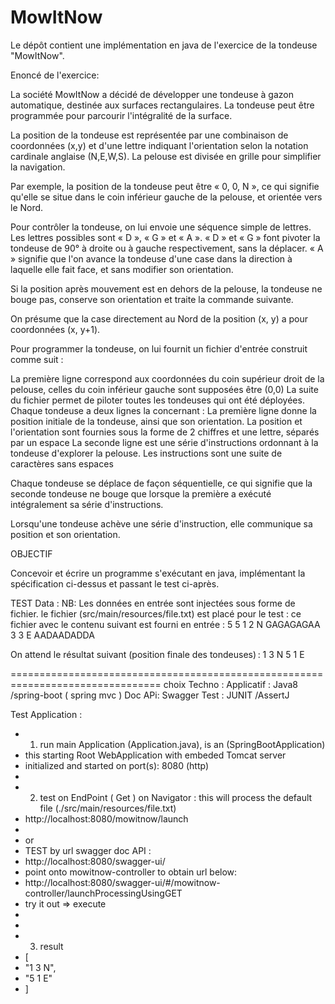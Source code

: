 MowItNow
========

Le dépôt contient une implémentation en java de l'exercice de la tondeuse "MowItNow".

Enoncé de l'exercice:

La société MowItNow a décidé de développer une tondeuse à gazon automatique, destinée aux surfaces rectangulaires. La tondeuse peut être programmée pour parcourir l'intégralité de la surface.

La position de la tondeuse est représentée par une combinaison de coordonnées (x,y) et d'une lettre indiquant l'orientation selon la notation cardinale anglaise (N,E,W,S). La pelouse est divisée en grille pour simplifier la navigation.

Par exemple, la position de la tondeuse peut être « 0, 0, N », ce qui signifie qu'elle se situe dans le coin inférieur gauche de la pelouse, et orientée vers le Nord.

Pour contrôler la tondeuse, on lui envoie une séquence simple de lettres. Les lettres possibles sont « D », « G » et « A ». « D » et « G » font pivoter la tondeuse de 90° à droite ou à gauche respectivement, sans la déplacer. « A » signifie que l'on avance la tondeuse d'une case dans la direction à laquelle elle fait face, et sans modifier son orientation.

Si la position après mouvement est en dehors de la pelouse, la tondeuse ne bouge pas, conserve son orientation et traite la commande suivante.

On présume que la case directement au Nord de la position (x, y) a pour coordonnées (x, y+1).

Pour programmer la tondeuse, on lui fournit un fichier d'entrée construit comme suit :

La première ligne correspond aux coordonnées du coin supérieur droit de la pelouse, celles du coin inférieur gauche sont supposées être (0,0)
La suite du fichier permet de piloter toutes les tondeuses qui ont été déployées. Chaque tondeuse a deux lignes la concernant :
La première ligne donne la position initiale de la tondeuse, ainsi que son orientation. La position et l'orientation sont fournies sous la forme de 2 chiffres et une lettre, séparés par un espace
La seconde ligne est une série d'instructions ordonnant à la tondeuse d'explorer la pelouse. Les instructions sont une suite de caractères sans espaces

Chaque tondeuse se déplace de façon séquentielle, ce qui signifie que la seconde tondeuse ne bouge que lorsque la première a exécuté intégralement sa série d'instructions.

Lorsqu'une tondeuse achève une série d'instruction, elle communique sa position et son orientation.

OBJECTIF

Concevoir et écrire un programme s'exécutant en java, implémentant la spécification ci-dessus et passant le test ci-après. 

TEST Data :
NB: Les données en entrée sont injectées sous forme de fichier.
le fichier (src/main/resources/file.txt)  est placé pour le test :
ce fichier avec le contenu suivant est fourni en entrée :
5 5
1 2 N
GAGAGAGAA
3 3 E
AADAADADDA

On attend le résultat suivant (position finale des tondeuses) :
1 3 N
5 1 E

================================================================================
choix Techno : 
Applicatif : Java8 /spring-boot ( spring mvc ) 
Doc APi: Swagger 
Test : JUNIT /AssertJ 

Test Application :
* 1) run main Application (Application.java), is an (SpringBootApplication)
* this starting  Root WebApplication with embeded Tomcat server
* initialized and started on port(s): 8080 (http)
* 
* 2) test on EndPoint ( Get ) on Navigator : this will process the default file (./src/main/resources/file.txt)
* http://localhost:8080/mowitnow/launch
* 
* or 
* TEST by url swagger doc API : 
* http://localhost:8080/swagger-ui/
* point onto mowitnow-controller to obtain url below:
* http://localhost:8080/swagger-ui/#/mowitnow-controller/launchProcessingUsingGET
* try it out => execute 
* 
* 
* 3) result
* [
* "1 3 N",
* "5 1 E"
* ]